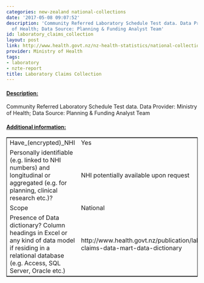 ```yaml
---
categories: new-zealand national-collections
date: '2017-05-08 09:07:52'
description: 'Community Referred Laboratory Schedule Test data. Data Provider: Ministry
  of Health; Data Source: Planning & Funding Analyst Team'
id: laboratory_claims_collection
layout: post
link: http://www.health.govt.nz/nz-health-statistics/national-collections-and-surveys/collections/laboratory-claims-collection
provider: Ministry of Health
tags:
- laboratory
- nzte-report
title: Laboratory Claims Collection
---
```



 <h4> <u>Description:</u> </h4>
Community Referred Laboratory Schedule Test data. Data Provider: Ministry of Health; Data Source: Planning & Funding Analyst Team
 <h4> <u>Additional information:</u> </h4>
 <table style="border: 1px solid">
 <tr> <td width="40%">Have_(encrypted)_NHI</td> <td>Yes</td> </tr>
 <tr> <td width="40%">Personally identifiable (e.g. linked to NHI numbers) and longitudinal or aggregated (e.g. for planning, clinical research etc.)?</td> <td>NHI potentially available upon request</td> </tr>
 <tr> <td width="40%">Scope</td> <td>National</td> </tr>
 <tr> <td width="40%">Presence of Data dictionary? Column headings in Excel or any kind of data model if residing in a relational database (e.g. Access, SQL Server, Oracle etc.) </td> <td>http://www.health.govt.nz/publication/laboratory-claims-data-mart-data-dictionary</td> </tr>
 </table>